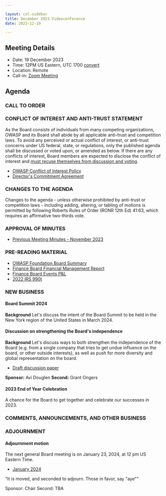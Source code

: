 ```yaml
---

layout: col-sidebar
title: December 2023 Videoconference
date: 2023-12-19

---
```


## Meeting Details

- Date: 19 December 2023
- Time: 12PM US Eastern, UTC 1700 [convert](https://www.timeanddate.com/worldclock/meetingdetails.html?year=2023&month=12&day=19&hour=17&min=0&sec=0&p1=398&p2=16&p3=110&p4=197&p5=217&p6=136&p7=179&p8=438)
- Location: Remote
- Call-in: [Zoom Meeting](https://us06web.zoom.us/j/87347729318?pwd=dVgvdFdIK01FUmdOQm90cEc0c2FGUT09)

## Agenda

### CALL TO ORDER

<!--
Board Members
- Vandana Verma Sehgal, Grant Ongers, Avi Douglen, Matt Tesauro, Bil Corry, and Ricardo Griffith.

Guests
Andrew van der Stock, Dawn Aitken, Harold Blankenship, Kelly Santalucia, Lauren Thomas, (optional) Chris Barbeau, Kevin Johnson, Sam Stepanyan, and Steve Springett.
-->

### CONFLICT OF INTEREST AND ANTI-TRUST STATEMENT

As the Board consists of individuals from many competing organizations, OWASP and its Board shall abide by all applicable anti-trust and competition laws. To avoid any perceived or actual conflict of interest, or anti-trust concerns under US federal, state, or regulations, only the published agenda shall be discussed or voted upon, or amended as below. If there are any conflicts of interest, Board members are expected to disclose the conflict of interest and [must recuse themselves from discussion and voting](https://owasp.org/www-policy/legal/bylaws#section-702-disclosure-required).

- [OWASP Conflict of Interest Policy](https://owasp.org/www-policy/operational/conflict-of-interest)
- [Director's Commitment Agreement](https://owasp.org/www-policy/legal/directors-committment-agreement)

### CHANGES TO THE AGENDA

Changes to the agenda - unless otherwise prohibited by anti-trust or competition laws - including adding, altering, or tabling of motions is permitted by following Roberts Rules of Order (RONR 12th Ed) 41:63, which requires an affirmative two-thirds vote.

### APPROVAL OF MINUTES

- [Previous Meeting Minutes - November 2023](/www-board/meetings-historical/202311)

### PRE-READING MATERIAL

- [OWASP Foundation Board Summary](https://docs.google.com/presentation/d/1uZtmGVeNuI7eB6OLC56GkAf8fpUwLcTWfqfvtSL1P6g/edit?usp=sharing)
- [Finance Board Financial Management Report](/www-board/attachments/202311-management-report.pdf)
- [Finance Board Events P&L](/www-board/attachments/202311-events-pnl.xlsx)
- [2022 IRS 990t](/assets/financial-taxreturns/2022_Form_990.pdf)

### NEW BUSINESS

#### Board Summit 2024

**Background** Let's discuss the intent of the Board Summit to be held in the New York region of the United States in March 2024.

#### Discussion on strengthening the Board's independence

**Background** Let's discuss ways to both strengthen the independence of the Board (e.g. from a single company that tries to get undue influence on the board, or other outside interests), as well as push for more diversity and global representation on the board.

- [Draft discussion paper](https://docs.google.com/document/d/1ho5JpiYND54S0OKyvEGbau_DepNRtRF2rtXJsO-RSxE/edit#heading=h.g4dngzaszp4e)

**Sponsor:** Avi Douglen
**Second:** Grant Ongers

#### 2023 End of Year Celebration

A chance for the Board to get together and celebrate our successes in 2023.

### COMMENTS, ANNOUNCEMENTS, AND OTHER BUSINESS

### ADJOURNMENT

#### Adjournment motion

The next general Board meeting is on January 23, 2024, at 12 pm US Eastern Time.

- [January 2024](https://owasp.org/www-board/meetings/202401)

"It is moved, and seconded to adjourn. Those in favor, say "aye""

Sponsor: Chair
Second: TBA

